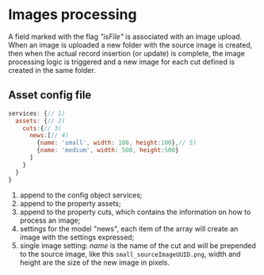 # Images processing
A field marked with the flag *"isFile"* is associated with an image upload. When an image is uploaded a new folder with the source image is created, then when the actual record insertion (or update) is complete, the image processing logic is triggered and a new image for each cut defined is created in the same folder.

## Asset config file
```javascript
services: {// 1)
  assets: {// 2)
    cuts:{// 3)
      news:[// 4)
        {name: 'small', width: 100, height:100},// 5)
        {name: 'medium', width: 500, height:500}
      ]
    }
  }
}
```
1. append to the config object services;
2. append to the property assets;
3. append to the property cuts, which contains the information on how to process an image;
4. settings for the model "news", each item of the array will create an image with the settings expressed;
5. single image setting: *name* is the name of the cut and will be prepended to the source image, like this `small_sourceImageUUID.png`,
  width and height are the size of the new image in pixels.
